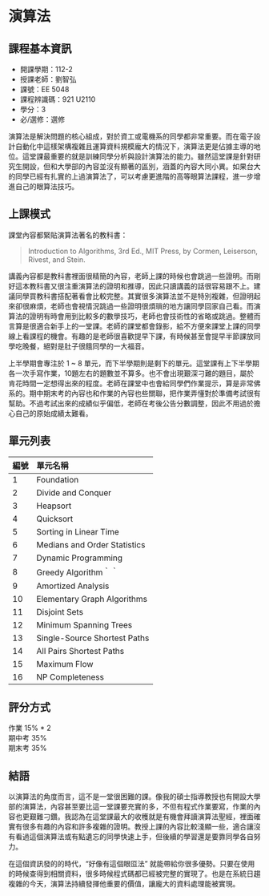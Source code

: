 # 演算法
## 課程基本資訊

- 開課學期：112-2
- 授課老師：劉智弘
- 課號：EE 5048
- 課程辨識碼：921 U2110
- 學分：3
- 必/選修：選修

演算法是解決問題的核心組成，對於資工或電機系的同學都非常重要。而在電子設計自動化中這樣架構複雜且運算資料規模龐大的情況下，演算法更是佔據主導的地位。這堂課最重要的就是訓練同學分析與設計演算法的能力。雖然這堂課是針對研究生開設，但和大學部的內容並沒有顯著的區別，涵蓋的內容大同小異。如果台大的同學已經有扎實的上過演算法了，可以考慮更進階的高等眼算法課程，進一步增進自己的眼算法技巧。

## 上課模式

課堂內容都緊貼演算法著名的教科書：
> Introduction to Algorithms, 3rd Ed., MIT Press, by Cormen, Leiserson, Rivest, and Stein.

講義內容都是教科書裡面很精簡的內容，老師上課的時候也會跳過一些證明。而剛好這本教科書又很注重演算法的證明和推導，因此只讀講義的話很容易跟不上。建議同學買教科書搭配著看會比較完整。其實很多演算法並不是特別複雜，但證明起來卻很麻煩，老師也會視情況跳過一些證明很煩瑣的地方讓同學回家自己看。而演算法的證明有時會用到比較多的數學技巧，老師也會技術性的省略或跳過。整體而言算是很適合新手上的一堂課。老師的課堂都會錄影，給不方便來課堂上課的同學線上看課程的機會。有趣的是老師很喜歡提早下課，有時候甚至會提早半節課放同學吃晚餐，絕對是肚子很餓同學的一大福音。

上半學期會專注於 1 ~ 8 單元，而下半學期則是剩下的單元。這堂課有上下半學期各一次手寫作業，10題左右的題數並不算多。也不會出現艱深刁難的題目，屬於肯花時間一定想得出來的程度。老師在課堂中也會給同學們作業提示，算是非常佛系的。期中期末考的內容也和作業的內容也些關聯，把作業弄懂對於準備考試很有幫助。不過考試出來的成績似乎偏低，老師在考後公告分數調整，因此不用過於擔心自己的原始成績太難看。

## 單元列表
   編號 | 單元名稱
--------|:-----
1| Foundation
2| Divide and Conquer
3| Heapsort
4| Quicksort
5| Sorting in Linear Time
6| Medians and Order Statistics
7| Dynamic Programming
8| Greedy Algorithm｀｀
9| Amortized Analysis
10| Elementary Graph Algorithms
11| Disjoint Sets
12| Minimum Spanning Trees
13| Single-Source Shortest Paths
14| All Pairs Shortest Paths
15| Maximum Flow
16| NP Completeness

## 評分方式
作業 15% * 2<br/>
期中考 35%<br/>
期末考 35%

## 結語
以演算法的角度而言，這不是一堂很困難的課。像我的碩士指導教授也有開設大學部的演算法，內容甚至要比這一堂課要充實的多，不但有程式作業要寫，作業的內容也更艱難刁鑽。我認為在這堂課最大的收穫就是有機會拜讀演算法聖經，裡面確實有很多有趣的內容和許多複雜的證明。教授上課的內容比較淺顯一些，適合讓沒有看過這個演算法或有點遺忘的同學快速上手，但後續的學習還是要靠同學各自努力。

在這個資訊發的的時代，“好像有這個眼㔯法” 就能帶給你很多優勢。只要在使用的時候查得到相關資料，很多時候程式碼都已經被完整的實現了。也是在系統日趨複雜的今天，演算法持續發揮他重要的價值，讓龐大的資料處理能被實現。